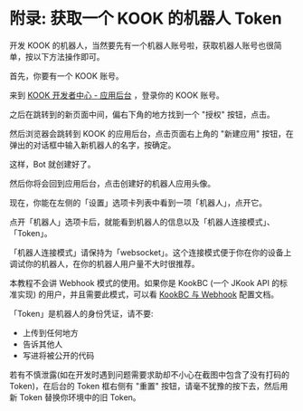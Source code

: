# 附录: 获取一个 KOOK 的机器人 Token

开发 KOOK 的机器人，当然要先有一个机器人账号啦，获取机器人账号也很简单，按以下方法操作即可。

首先，你要有一个 KOOK 账号。

来到 [KOOK 开发者中心 - 应用后台](https://developer.kookapp.cn/app/index) ，登录你的 KOOK 账号。

之后在跳转到的新页面中间，偏右下角的地方找到一个 "授权" 按钮，点击。

然后浏览器会跳转到 KOOK 的应用后台，点击页面右上角的 "新建应用" 按钮，在弹出的对话框中输入新机器人的名字，按确定。

这样，Bot 就创建好了。

然后你将会回到应用后台，点击创建好的机器人应用头像。

现在，你能在左侧的「设置」选项卡列表中看到一项「机器人」，点开它。

点开「机器人」选项卡后，就能看到机器人的信息以及「机器人连接模式」、「Token」。

「机器人连接模式」请保持为「websocket」。这个连接模式便于你在你的设备上调试你的机器人，在你的机器人用户量不大时很推荐。

本教程不会讲 Webhook 模式的使用。如果你是 KookBC (一个 JKook API 的标准实现) 的用户，并且需要此模式，可以看 [KookBC 与 Webhook](https://github.com/SNWCreations/KookBC/blob/main/docs/Embedding_KookBC.md) 配置文档。

「Token」是机器人的身份凭证，请不要:

* 上传到任何地方
* 告诉其他人
* 写进将被公开的代码

若有不慎泄露(如在开发时遇到问题需要求助却不小心在截图中包含了没有打码的 Token)，在后台的 Token 框右侧有 "重置" 按钮，请毫不犹豫的按下去，然后用新 Token 替换你环境中的旧 Token。
